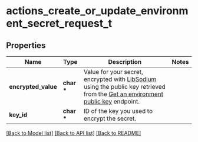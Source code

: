 # actions_create_or_update_environment_secret_request_t

## Properties
Name | Type | Description | Notes
------------ | ------------- | ------------- | -------------
**encrypted_value** | **char \*** | Value for your secret, encrypted with [LibSodium](https://libsodium.gitbook.io/doc/bindings_for_other_languages) using the public key retrieved from the [Get an environment public key](https://docs.github.com/rest/actions/secrets#get-an-environment-public-key) endpoint. | 
**key_id** | **char \*** | ID of the key you used to encrypt the secret. | 

[[Back to Model list]](../README.md#documentation-for-models) [[Back to API list]](../README.md#documentation-for-api-endpoints) [[Back to README]](../README.md)


